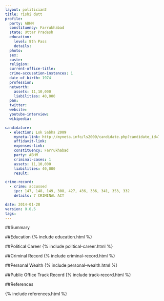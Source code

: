 ```yaml
---
layout: politician2
title: rishi dutt
profile: 
  party: ABHM
  constituency: Farrukhabad
  state: Uttar Pradesh
  education: 
    level: 8th Pass
    details: 
  photo: 
  sex: 
  caste: 
  religion: 
  current-office-title: 
  crime-accusation-instances: 1
  date-of-birth: 1974
  profession: 
  networth: 
    assets: 11,10,000
    liabilities: 40,000
  pan: 
  twitter: 
  website: 
  youtube-interview: 
  wikipedia: 

candidature: 
  - election: Lok Sabha 2009
    myneta-link: http://myneta.info/ls2009/candidate.php?candidate_id=7267
    affidavit-link: 
    expenses-link: 
    constituency: Farrukhabad 
    party: ABHM
    criminal-cases: 1
    assets: 11,10,000
    liabilities: 40,000
    result:  

crime-record: 
  - crime: accussed
    ipc: 147, 148, 149, 308, 427, 436, 336, 341, 353, 332
    details: 7 CRIMINAL ACT 

date: 2014-01-28
version: 0.0.5
tags: 
---
```

##Summary


##Education
{% include education.html %}


##Political Career
{% include political-career.html %}


##Criminal Record
{% include criminal-record.html %}


##Personal Wealth
{% include personal-wealth.html %}


##Public Office Track Record
{% include track-record.html %}


##References


{% include references.html %}